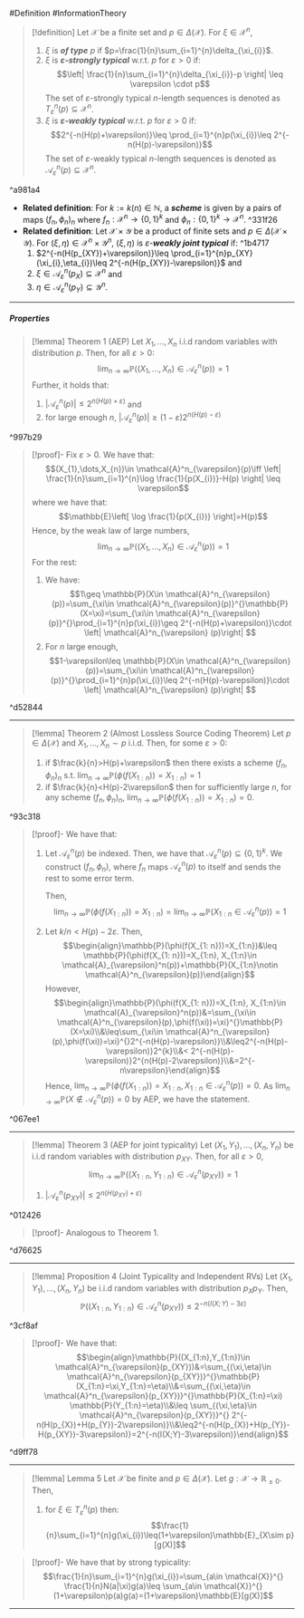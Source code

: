 #Definition #InformationTheory 

> [!definition]
> Let $\mathcal{X}$ be a finite set and $p\in \Delta(\mathcal{X})$. For $\xi\in \mathcal{X}^n$, 
> 1. $\xi$ is ***of type*** $p$ if $p=\frac{1}{n}\sum_{i=1}^{n}\delta_{\xi_{i}}$.
> 2. $\xi$ is ***$\varepsilon$-strongly typical*** w.r.t. $p$ for $\varepsilon>0$ if: $$\left| \frac{1}{n}\sum_{i=1}^{n}\delta_{\xi_{i}}-p \right| \leq \varepsilon \cdot p$$
> 	The set of $\varepsilon$-strongly typical $n$-length sequences is denoted as $T^{n}_{\varepsilon}(p)\subseteq \mathcal{X}^n$.
> 3. $\xi$ is ***$\varepsilon$-weakly typical*** w.r.t. $p$ for $\varepsilon>0$ if: $$2^{-n(H(p)+\varepsilon)}\leq \prod_{i=1}^{n}p(\xi_{i})\leq 2^{-n(H(p)-\varepsilon)}$$The set of $\varepsilon$-weakly typical $n$-length sequences is denoted as $\mathcal{A}^{n}_{\varepsilon}(p)\subseteq \mathcal{X}^n$.

^a981a4

- **Related definition**: For $k:=k(n)\in \mathbb{N}$, a ***scheme*** is given by a  pairs of maps $(f_{n},\phi_{n})_{n}$ where $f_{n}:\mathcal{X}^n\to \{ 0,1 \}^{k}$ and $\phi_{n}:\{ 0,1 \}^k\to \mathcal{X}^n$. ^331f26
- **Related definition**: Let $\mathcal{X}\times \mathcal{Y}$ be a product of finite sets and $p\in \Delta(\mathcal{X}\times \mathcal{Y})$.  For $(\xi,\eta)\in \mathcal{X}^n\times \mathcal{Y}^n$, $(\xi,\eta)$ is $\varepsilon$-***weakly joint typical*** if:  ^1b4717
	1. $2^{-n(H(p_{XY})+\varepsilon)}\leq \prod_{i=1}^{n}p_{XY}(\xi_{i},\eta_{i})\leq 2^{-n(H(p_{XY})-\varepsilon)}$ and
	2. $\xi\in \mathcal{A}^n_{\varepsilon}(p_{X})\subseteq \mathcal{X}^n$ and 
	3. $\eta\in \mathcal{A}^n_{\varepsilon}(p_{Y})\subseteq \mathcal{Y}^n$.
---
##### Properties
> [!lemma] Theorem 1 (AEP)
> Let $X_{1},\dots,X_{n}$ i.i.d random variables with distribution $p$. Then, for all $\varepsilon>0$: $$\lim_{ n \to \infty } \mathbb{P}((X_{1},\dots,X_{n})\in \mathcal{A}^n_{\varepsilon}(p))=1$$
> Further, it holds that:
> 1. $\left| \mathcal{A}^n_{\varepsilon}(p) \right|\leq 2^{n(H(p)+\varepsilon)}$ and
> 2. for large enough $n$, $\left| \mathcal{A}_{\varepsilon}^n(p) \right|\geq (1-\varepsilon)2^{n(H(p)-\varepsilon)}$

^997b29

> [!proof]-
> Fix $\varepsilon>0$. We have that: $$(X_{1},\dots,X_{n})\in \mathcal{A}^n_{\varepsilon}(p)\iff \left| \frac{1}{n}\sum_{i=1}^{n}\log \frac{1}{p(X_{i})}-H(p) \right| \leq \varepsilon$$where we have that: $$\mathbb{E}\left[ \log \frac{1}{p(X_{i})} \right]=H(p)$$Hence, by the weak law of large numbers, $$\lim_{ n \to \infty } \mathbb{P}((X_{1},\dots,X_{n})\in \mathcal{A}^n_{\varepsilon}(p))=1 $$
> For the rest:
> 1. We have: $$1\geq \mathbb{P}(X\in \mathcal{A}^n_{\varepsilon}(p))=\sum_{\xi\in \mathcal{A}^n_{\varepsilon}(p)}^{}\mathbb{P}(X=\xi)=\sum_{\xi\in \mathcal{A}^n_{\varepsilon}(p)}^{}\prod_{i=1}^{n}p(\xi_{i})\geq 2^{-n(H(p)+\varepsilon)}\cdot \left| \mathcal{A}^n_{\varepsilon} (p)\right| $$
> 2. For $n$ large enough, $$1-\varepsilon\leq \mathbb{P}(X\in \mathcal{A}^n_{\varepsilon}(p))=\sum_{\xi\in \mathcal{A}^n_{\varepsilon}(p)}^{}\prod_{i=1}^{n}p(\xi_{i})\leq 2^{-n(H(p)-\varepsilon)}\cdot \left| \mathcal{A}^n_{\varepsilon} (p)\right| $$

^d52844

---
> [!lemma] Theorem 2 (Almost Lossless Source Coding Theorem)
> Let $p\in \Delta(\mathcal{X})$ and $X_{1},\dots,X_{n}\sim p$ i.i.d. Then, for some $\varepsilon>0$:
> 1. if $\frac{k}{n}>H(p)+\varepsilon$ then there exists a scheme $(f_{n},\phi_{n})_{n}$ s.t. $\lim_{ n \to \infty }\mathbb{P}(\phi(f(X_{1: n}))=X_{1:n})=1$
> 2. if $\frac{k}{n}<H(p)-2\varepsilon$ then for sufficiently large $n$, for any scheme $(f_{n},\phi_{n})_{n}$, $\lim_{ n \to \infty }\mathbb{P}(\phi(f(X_{1: n}))=X_{1:n})=0$.

^93c318

> [!proof]-
> We have that:
> 1. Let $\mathcal{A}^n_{\varepsilon}(p)$ be indexed. Then, we have that $\mathcal{A}^n_{\varepsilon}(p)\subseteq \{ 0,1 \}^k$. We construct $(f_{n},\phi_{n})$, where $f_{n}$ maps $\mathcal{A}_{\varepsilon}^n(p)$ to itself and sends the rest to some error term. 
>    
>    Then, $$\lim_{ n \to \infty }\mathbb{P}(\phi(f(X_{1: n}))=X_{1:n})=\lim_{ n \to \infty } \mathbb{P}(X_{1:n}\in \mathcal{A}^n_{\varepsilon}(p))=1 $$
> 2. Let $k / n< H(p)-2\varepsilon$. Then, $$\begin{align}\mathbb{P}(\phi(f(X_{1: n}))=X_{1:n})&\leq \mathbb{P}(\phi(f(X_{1: n}))=X_{1:n}, X_{1:n}\in \mathcal{A}_{\varepsilon}^n(p))+\mathbb{P}(X_{1:n}\notin \mathcal{A}^n_{\varepsilon}(p))\end{align}$$However, $$\begin{align}\mathbb{P}(\phi(f(X_{1: n}))=X_{1:n}, X_{1:n}\in \mathcal{A}_{\varepsilon}^n(p))&=\sum_{\xi\in \mathcal{A}^n_{\varepsilon}(p),\phi(f(\xi))=\xi}^{}\mathbb{P}(X=\xi)\\&\leq\sum_{\xi\in \mathcal{A}^n_{\varepsilon}(p),\phi(f(\xi))=\xi}^{}2^{-n(H(p)-\varepsilon)}\\&\leq2^{-n(H(p)-\varepsilon)}2^{k}\\&< 2^{-n(H(p)-\varepsilon)}2^{n(H(p)-2\varepsilon)}\\&=2^{-n\varepsilon}\end{align}$$Hence, $\lim_{ n \to \infty }\mathbb{P}(\phi(f(X_{1: n}))=X_{1:n}, X_{1:n}\in \mathcal{A}_{\varepsilon}^n(p))=0$. As $\lim_{ n \to \infty }\mathbb{P}(X\notin \mathcal{A}^n_{\varepsilon}(p))=0$ by AEP, we have the statement.

^067ee1

---
> [!lemma] Theorem 3 (AEP for joint typicality)
> Let $(X_{1},Y_{1}),\dots,(X_{n},Y_{n})$ be i.i.d random variables with distribution $p_{XY}$. Then, for all $\varepsilon> 0$, $$\lim_{ n \to \infty } \mathbb{P}((X_{1:n},Y_{1:n})\in \mathcal{A}^n_{\varepsilon}(p_{XY}))=1$$
> 1. ${\left| \mathcal{A}^n_{\varepsilon}(p_{XY}) \right|}\leq 2^{n(H(p_{XY})+\varepsilon)}$

^012426

> [!proof]-
> Analogous to Theorem 1. 

^d76625

---
> [!lemma] Proposition 4 (Joint Typicality and Independent RVs)
> Let $(X_{1},Y_{1}),\dots,(X_{n},Y_{n})$ be i.i.d random variables with distribution $p_{X}p_{Y}$. Then, $$\mathbb{P}((X_{1:n},Y_{1:n})\in \mathcal{A}^n_{\varepsilon}(p_{XY}))\leq 2^{-n(I(X;Y)-3\varepsilon)}$$

^3cf8af

> [!proof]-
> We have that: $$\begin{align}\mathbb{P}((X_{1:n},Y_{1:n})\in \mathcal{A}^n_{\varepsilon}(p_{XY}))&=\sum_{(\xi,\eta)\in \mathcal{A}^n_{\varepsilon}(p_{XY})}^{}\mathbb{P}(X_{1:n}=\xi,Y_{1:n}=\eta)\\&=\sum_{(\xi,\eta)\in \mathcal{A}^n_{\varepsilon}(p_{XY})}^{}\mathbb{P}(X_{1:n}=\xi) \mathbb{P}(Y_{1:n}=\eta)\\&\leq \sum_{(\xi,\eta)\in \mathcal{A}^n_{\varepsilon}(p_{XY})}^{} 2^{-n(H(p_{X})+H(p_{Y})-2\varepsilon)}\\&\leq2^{-n(H(p_{X})+H(p_{Y})-H(p_{XY})-3\varepsilon)}=2^{-n(I(X;Y)-3\varepsilon)}\end{align}$$

^d9ff78

---
> [!lemma] Lemma 5
> Let $\mathcal{X}$ be finite and $p\in \Delta(\mathcal{X})$. Let $g:\mathcal{X}\to \mathbb{R}_{\geq 0}$. Then, 
> 1. for $\xi\in T^n_{\varepsilon}(p)$ then: $$\frac{1}{n}\sum_{i=1}^{n}g(\xi_{i})\leq(1+\varepsilon)\mathbb{E}_{X\sim p}[g(X)]$$

> [!proof]-
> We have that by strong typicality: $$\frac{1}{n}\sum_{i=1}^{n}g(\xi_{i})=\sum_{a\in \mathcal{X}}^{} \frac{1}{n}N(a|\xi)g(a)\leq \sum_{a\in \mathcal{X}}^{}(1+\varepsilon)p(a)g(a)=(1+\varepsilon)\mathbb{E}[g(X)]$$
---
